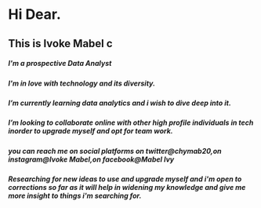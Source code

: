 # Hi Dear.

## This is Ivoke Mabel c

##### I'm a prospective Data Analyst

##### I'm in love with technology and its diversity.

##### I’m currently learning data analytics and i wish to dive deep into it.

##### I’m looking to collaborate online with other high profile individuals in tech inorder to upgrade myself and opt for team work.

##### you can reach me on social platforms on twitter@chymab20,on instagram@Ivoke Mabel,on facebook@Mabel Ivy

##### Researching for new ideas to use and upgrade myself and i'm open to corrections so far as it will help in widening my knowledge and give me more insight to things i'm searching for.
